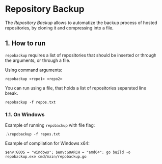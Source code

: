 # Repository Backup

The *Repository Backup* allows to automatize the backup process of hosted repositories,
by cloning it and compressing into a file.

## 1. How to run
`repobackup` requires a list of repositories that should be inserted or through the arguments, or through a file.

Using command arguments:

```
repobackup <repo1> <repo2>
```

You can run using a file, that holds a list of repositories separated line break.

```
repobackup -f repos.txt
```

### 1.1. On Windows

Example of running `repobackup` with file flag:

`.\repobackup -f repos.txt`

Example of compilation for Windows x64:

`$env:GOOS = "windows"; $env:GOARCH = "amd64"; go build -o repobackup.exe cmd/main/repobackup.go`
